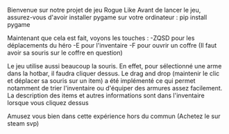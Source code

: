 Bienvenue sur notre projet de jeu Rogue Like
Avant de lancer le jeu, assurez-vous d'avoir installer pygame sur votre ordinateur : pip install pygame

Maintenant que cela est fait, voyons les touches :
-ZQSD pour les déplacements du héro
-E pour l'inventaire
-F pour ouvrir un coffre (Il faut avoir sa souris sur le coffre en question)

Le jeu utilise aussi beaucoup la souris. En effet, pour sélectionné une arme dans la hotbar, il faudra cliquer dessus.
Le drag and drop (maintenir le clic et déplacer sa souris sur un item) a été implémenté ce qui permet notamment de trier l'inventaire ou d'équiper des armures assez facilement.
La description des items et autres informations sont dans l'inventaire lorsque vous cliquez dessus

Amusez vous bien dans cette expérience hors du commun (Achetez le sur steam svp)